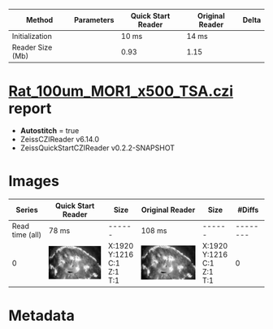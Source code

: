 |  Method            | Parameters       | Quick Start Reader | Original Reader | Delta  |
| -------------------|------------------|--------------------|-----------------|------- |
| Initialization     |                  |10 ms|14 ms|        |
| Reader Size (Mb)     |                  |0.93|1.15|        |
# [Rat_100um_MOR1_x500_TSA.czi](https://zenodo.org/record/7818783/files/Rat_100um_MOR1_x500_TSA.czi) report
 - **Autostitch** = true
 - ZeissCZIReader v6.14.0
 - ZeissQuickStartCZIReader v0.2.2-SNAPSHOT

# Images 

| Series            | Quick Start Reader | Size | Original Reader | Size | #Diffs |
|-------------------|--------------------|------|-----------------|------|--------|
| Read time (all)   |78 ms|------|108 ms|------|--------|
|0|![Rat_100um_MOR1_x500_TSA.quick_true.flat_true.stitch_true.series_0.jpg](Rat_100um_MOR1_x500_TSA/Rat_100um_MOR1_x500_TSA.quick_true.flat_true.stitch_true.series_0.jpg)|X:1920<br>Y:1216<br>C:1<br>Z:1<br>T:1|![Rat_100um_MOR1_x500_TSA.quick_false.flat_true.stitch_true.series_0.jpg](Rat_100um_MOR1_x500_TSA/Rat_100um_MOR1_x500_TSA.quick_false.flat_true.stitch_true.series_0.jpg)|X:1920<br>Y:1216<br>C:1<br>Z:1<br>T:1|0|

# Metadata

